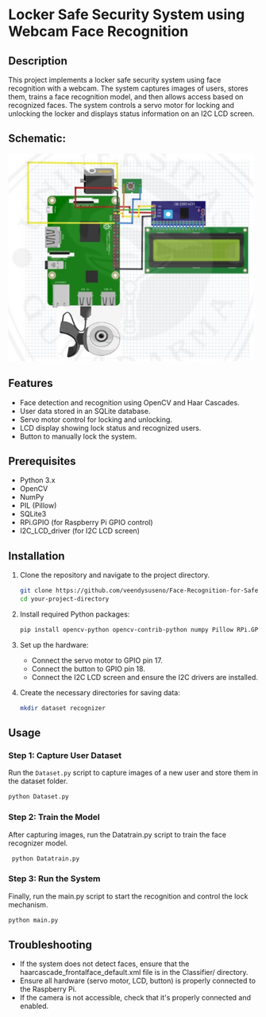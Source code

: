 # Locker Safe Security System using Webcam Face Recognition

## Description

This project implements a locker safe security system using face recognition with a webcam. The system captures images of users, stores them, trains a face recognition model, and then allows access based on recognized faces. The system controls a servo motor for locking and unlocking the locker and displays status information on an I2C LCD screen.

## Schematic:
![Schematic](images/skema.jpg)

## Features

- Face detection and recognition using OpenCV and Haar Cascades.
- User data stored in an SQLite database.
- Servo motor control for locking and unlocking.
- LCD display showing lock status and recognized users.
- Button to manually lock the system.

## Prerequisites

- Python 3.x
- OpenCV
- NumPy
- PIL (Pillow)
- SQLite3
- RPi.GPIO (for Raspberry Pi GPIO control)
- I2C_LCD_driver (for I2C LCD screen)

## Installation

1. Clone the repository and navigate to the project directory.

   ```bash
   git clone https://github.com/veendysuseno/Face-Recognition-for-Safe-Access
   cd your-project-directory
   ```

2. Install required Python packages:

   ```bash
   pip install opencv-python opencv-contrib-python numpy Pillow RPi.GPIO
   ```

3. Set up the hardware:

   - Connect the servo motor to GPIO pin 17.
   - Connect the button to GPIO pin 18.
   - Connect the I2C LCD screen and ensure the I2C drivers are installed.

4. Create the necessary directories for saving data:
   ```bash
   mkdir dataset recognizer
   ```

## Usage

### Step 1: Capture User Dataset

Run the `Dataset.py` script to capture images of a new user and store them in the dataset folder.

```bash
python Dataset.py
```

### Step 2: Train the Model

After capturing images, run the Datatrain.py script to train the face recognizer model.

```bash
 python Datatrain.py
```

### Step 3: Run the System

Finally, run the main.py script to start the recognition and control the lock mechanism.

```bash
python main.py
```

## Troubleshooting

- If the system does not detect faces, ensure that the haarcascade_frontalface_default.xml file is in the Classifier/ directory.
- Ensure all hardware (servo motor, LCD, button) is properly connected to the Raspberry Pi.
- If the camera is not accessible, check that it's properly connected and enabled.

